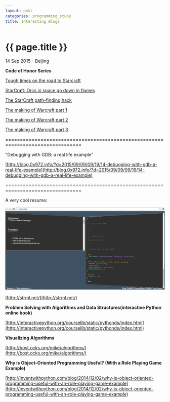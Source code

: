 ```yaml
---
layout: post
categories: programming_study
title: Interesting Blogs
---
```


{{ page.title }}
================

<p class="meta">14 Sep 2015 - Beijing</p>

**Code of Honor Series**

[Tough times on the road to Starcraft](http://www.codeofhonor.com/blog/tough-times-on-the-road-to-starcraft)

[StarCraft: Orcs in space go down in flames](http://www.codeofhonor.com/blog/starcraft-orcs-in-space-go-down-in-flames)

[The StarCraft path-finding hack](http://www.codeofhonor.com/blog/the-starcraft-path-finding-hack)

[The making of Warcraft part 1](http://www.codeofhonor.com/blog/the-making-of-warcraft-part-1)

[The making of Warcraft part 2](http://www.codeofhonor.com/blog/the-making-of-warcraft-part-2)

[The making of Warcraft part 3](http://www.codeofhonor.com/blog/the-making-of-warcraft-part-3)

================================================================================

"Debugging with GDB: a real life example"

[http://blog.0x972.info/?d=2015/09/09/09/19/14-debugging-with-gdb-a-real-life-example](http://blog.0x972.info/?d=2015/09/09/09/19/14-debugging-with-gdb-a-real-life-example)

================================================================================

A very cool resume:

<img src="/assets/programming_study/strml.net.png" width="800" />

[http://strml.net/](http://strml.net/)

**Problem Solving with Algorithms and Data Structures(interactive Python online book)**

[http://interactivepython.org/courselib/static/pythonds/index.html](http://interactivepython.org/courselib/static/pythonds/index.html)

**Visualizing Algorithms**

[http://bost.ocks.org/mike/algorithms/](http://bost.ocks.org/mike/algorithms/)

**Why is Object-Oriented Programming Useful? (With a Role Playing Game Example)**

[http://inventwithpython.com/blog/2014/12/02/why-is-object-oriented-programming-useful-with-an-role-playing-game-example](http://inventwithpython.com/blog/2014/12/02/why-is-object-oriented-programming-useful-with-an-role-playing-game-example)
